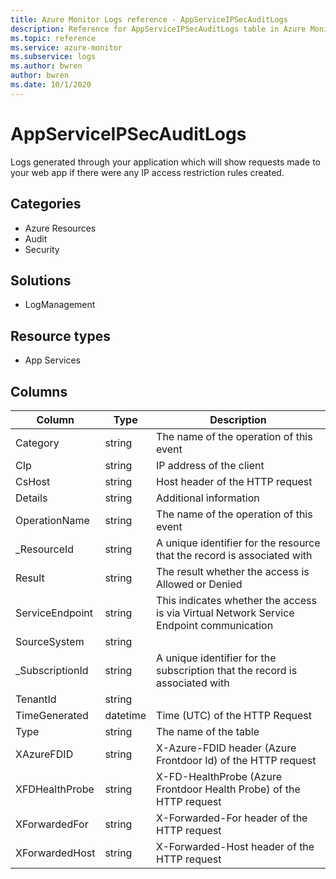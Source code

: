 ```yaml
---
title: Azure Monitor Logs reference - AppServiceIPSecAuditLogs
description: Reference for AppServiceIPSecAuditLogs table in Azure Monitor Logs.
ms.topic: reference
ms.service: azure-monitor
ms.subservice: logs
ms.author: bwren
author: bwren
ms.date: 10/1/2020
---
```


# AppServiceIPSecAuditLogs

 Logs generated through your application which will show requests made to your web app if there were any IP access restriction rules created.

## Categories

- Azure Resources
- Audit
- Security
## Solutions

- LogManagement
## Resource types

- App Services




## Columns

|Column|Type|Description|
|---|---|---|
|Category|string|The name of the operation of this event|
|CIp|string|IP address of the client|
|CsHost|string|Host header of the HTTP request|
|Details|string|Additional information|
|OperationName|string|The name of the operation of this event|
|_ResourceId|string|A unique identifier for the resource that the record is associated with|
|Result|string|The result whether the access is Allowed or Denied|
|ServiceEndpoint|string|This indicates whether the access is via Virtual Network Service Endpoint communication|
|SourceSystem|string||
|_SubscriptionId|string|A unique identifier for the subscription that the record is associated with|
|TenantId|string||
|TimeGenerated|datetime|Time (UTC) of the HTTP Request|
|Type|string|The name of the table|
|XAzureFDID|string|X-Azure-FDID header (Azure Frontdoor Id) of the HTTP request|
|XFDHealthProbe|string|X-FD-HealthProbe (Azure Frontdoor Health Probe) of the HTTP request|
|XForwardedFor|string|X-Forwarded-For header of the HTTP request|
|XForwardedHost|string|X-Forwarded-Host header of the HTTP request|
